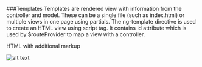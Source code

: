 
###Templates
Templates are rendered view with information from the controller and model. These can be a single file (such as index.html) or multiple views in one page using partials.
The ng-template directive is used to create an HTML view using script tag. It contains id attribute which is used by $routeProvider to map a view with a controller.

HTML with additional markup

![alt text](https://github.com/ajit-kumar-azad/training/raw/master/Enterprise-App-Development-with-AngularJS/images/template.png "Template")
